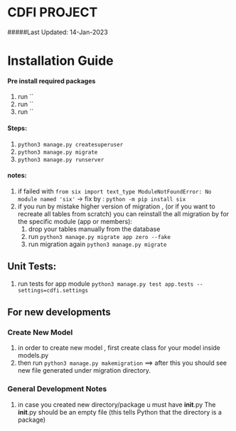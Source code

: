 # CDFI PROJECT 
#####Last Updated: 14-Jan-2023

# Installation Guide

#### Pre install required packages

1. run ``
2. run ``
3. run ``

#### Steps:

1. `python3 manage.py createsuperuser`
2. `python3 manage.py migrate`
3. `python3 manage.py runserver`

#### notes:

1. if failed with
   `from six import text_type ModuleNotFoundError: No module named 'six'`
   -> fix by : `python -m pip install six`
2. if you run by mistake higher version of migration , (or if you want to recreate all tables from scratch)
   you can reinstall the all migration by for the specific module (app or members):
    1. drop your tables manually from the database
    2. run `python3 manage.py migrate app zero --fake`
    3. run migration again `python3 manage.py migrate`

## Unit Tests:

1. run tests for app module `python3 manage.py test app.tests --settings=cdfi.settings`

## For new developments

### Create New Model

1. in order to create new model , first create class for your model inside models.py
2. then run `python3 manage.py makemigration`
   ==> after this you should see new file generated under migration directory.

### General Development Notes

1. in case you created new directory/package u must have __init__.py The __init__.py should be an empty file (this tells
   Python that the directory is a package)